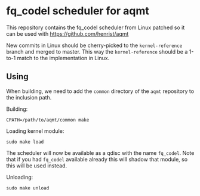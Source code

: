 # fq_codel scheduler for aqmt

This repository contains the fq_codel scheduler from Linux patched so
it can be used with https://github.com/henrist/aqmt

New commits in Linux should be cherry-picked to the `kernel-reference`
branch and merged to master. This way the `kernel-reference` should
be a 1-to-1 match to the implementation in Linux.

## Using

When building, we need to add the `common` directory of the `aqmt`
repository to the inclusion path.

Building:

```
CPATH=/path/to/aqmt/common make
```

Loading kernel module:

```
sudo make load
```

The scheduler will now be available as a qdisc with the name `fq_codel`.
Note that if you had `fq_codel` available already this will shadow that
module, so this will be used instead.

Unloading:

```
sudo make unload
```
